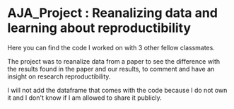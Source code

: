 # AJA_Project : Reanalizing data and learning about reproductibility


Here you can find the code I worked on with 3 other fellow classmates.

The project was to reanalize data from a paper to see the difference with the results found in the paper and our results, to comment and have an insight on research reproductibility.

I will not add the dataframe that comes with the code because I do not own it and I don't know if I am allowed to share it publicly.
